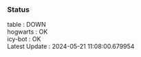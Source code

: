 ### Status


table : DOWN  
hogwarts : OK  
icy-bot : OK  
Latest Update : 2024-05-21 11:08:00.679954
